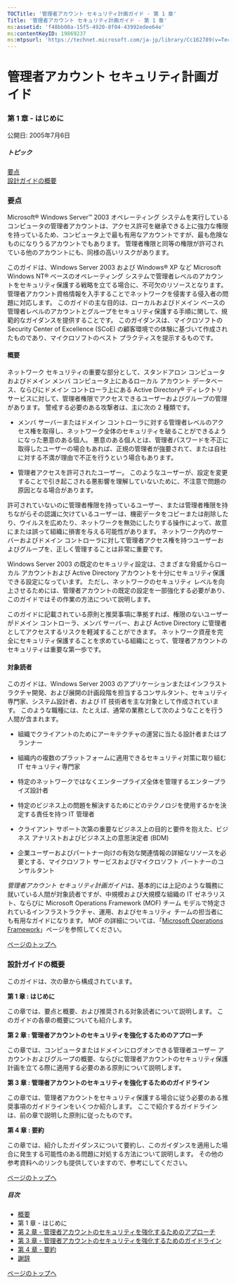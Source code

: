 ```yaml
---
TOCTitle: '管理者アカウント セキュリティ計画ガイド - 第 1 章'
Title: '管理者アカウント セキュリティ計画ガイド - 第 1 章'
ms:assetid: 'f48bb08a-15f5-4920-8f04-43992edee64e'
ms:contentKeyID: 19869237
ms:mtpsurl: 'https://technet.microsoft.com/ja-jp/library/Cc162789(v=TechNet.10)'
---
```


管理者アカウント セキュリティ計画ガイド
=======================================

### 第 1 章 - はじめに

公開日: 2005年7月6日

##### トピック

[](#ebaa)[要点](#ebaa)  
[](#eaaa)[設計ガイドの概要](#eaaa)

### 要点

Microsoft® Windows Server™ 2003 オペレーティング システムを実行しているコンピュータの管理者アカウントは、アクセス許可を継承できる上に強力な権限を持っているため、コンピュータ上で最も有用なアカウントですが、最も危険なものになりうるアカウントでもあります。 管理者権限と同等の権限が許可されている他のアカウントにも、同様の高いリスクがあります。

このガイドは、Windows Server 2003 および Windows® XP など Microsoft Windows NT® ベースのオペレーティング システムで管理者レベルのアカウントをセキュリティ保護する戦略を立てる場合に、不可欠のリソースとなります。 管理者アカウント資格情報を入手することでネットワークを侵害する侵入者の問題に対応します。 このガイドの主な目的は、ローカルおよびドメイン ベースの管理者レベルのアカウントとグループをセキュリティ保護する手順に関して、規範的なガイダンスを提供することです。 このガイダンスは、マイクロソフトの Security Center of Excellence (SCoE) の顧客環境での体験に基づいて作成されたものであり、マイクロソフトのベスト プラクティスを提示するものです。

#### 概要

ネットワーク セキュリティの重要な部分として、スタンドアロン コンピュータおよびドメイン メンバ コンピュータ上にあるローカル アカウント データベース、ならびにドメイン コントローラ上にある Active Directory® ディレクトリ サービスに対して、管理者権限でアクセスできるユーザーおよびグループの管理があります。 警戒する必要のある攻撃者は、主に次の 2 種類です。

-   メンバ サーバーまたはドメイン コントローラに対する管理者レベルのアクセス権を取得し、ネットワーク全体のセキュリティを破ることができるようになった悪意のある個人。 悪意のある個人とは、管理者パスワードを不正に取得したユーザーの場合もあれば、正規の管理者が強要されて、または自社に対する不満が理由で不正を行うという場合もあります。

-   管理者アクセスを許可されたユーザー。 このようなユーザーが、設定を変更することで引き起こされる悪影響を理解していないために、不注意で問題の原因となる場合があります。

許可されていないのに管理者権限を持っているユーザー、または管理者権限を持ちながらその認識に欠けているユーザーは、機密データをコピーまたは削除したり、ウイルスを広めたり、ネットワークを無効にしたりする操作によって、故意にまたは誤って組織に損害を与える可能性があります。 ネットワーク内のサーバーおよびドメイン コントローラに対して管理者アクセス権を持つユーザーおよびグループを、正しく管理することは非常に重要です。

Windows Server 2003 の既定のセキュリティ設定は、さまざまな脅威からローカル アカウントおよび Active Directory アカウントを十分にセキュリティ保護できる設定になっています。 ただし、ネットワークのセキュリティ レベルを向上させるためには、管理者アカウントの既定の設定を一部強化する必要があり、このガイドではその作業の方法について説明します。

このガイドに記載されている原則と推奨事項に準拠すれば、権限のないユーザーがドメイン コントローラ、メンバ サーバー、および Active Directory に管理者としてアクセスするリスクを軽減することができます。 ネットワーク資産を完全にセキュリティ保護することを求めている組織にとって、管理者アカウントのセキュリティは重要な第一歩です。

#### 対象読者

このガイドは、Windows Server 2003 のアプリケーションまたはインフラストラクチャ開発、および展開の計画段階を担当するコンサルタント、セキュリティ専門家、システム設計者、および IT 技術者を主な対象として作成されています。 このような職種には、たとえば、通常の業務として次のようなことを行う人間が含まれます。

-   組織でクライアントのためにアーキテクチャの運営に当たる設計者またはプランナー

-   組織内の複数のプラットフォームに適用できるセキュリティ対策に取り組む IT セキュリティ専門家

-   特定のネットワークではなくエンタープライズ全体を管理するエンタープライズ設計者

-   特定のビジネス上の問題を解決するためにどのテクノロジを使用するかを決定する責任を持つ IT 管理者

-   クライアント サポート次第の重要なビジネス上の目的と要件を抱えた、ビジネス アナリストおよびビジネス上の意思決定者 (BDM)

-   企業ユーザーおよびパートナー向けの有効な関連情報の詳細なリソースを必要とする、マイクロソフト サービスおよびマイクロソフト パートナーのコンサルタント

*管理者アカウント セキュリティ計画ガイド*は、基本的には上記のような職務に就いている人間が対象読者ですが、中規模および大規模な組織の IT ゼネラリスト、ならびに Microsoft Operations Framework (MOF) チーム モデルで特定されているインフラストラクチャ、運用、およびセキュリティ チームの担当者にも有用なガイドになります。 MOF の詳細については、「[Microsoft Operations Framework](http://www.microsoft.com/japan/technet/itsolutions/techguide/mof/default.mspx)」ページを参照してください。

[](#mainsection)[ページのトップへ](#mainsection)

### 設計ガイドの概要

このガイドは、次の章から構成されています。

**第 1 章 : はじめに**

この章では、要点と概要、および推奨される対象読者について説明します。 このガイドの各章の概要についても紹介します。

**第 2 章 : 管理者アカウントのセキュリティを強化するためのアプローチ**

この章では、コンピュータまたはドメインにログオンできる管理者ユーザー アカウントおよびグループの概要、ならびに管理者アカウントのセキュリティ保護計画を立てる際に適用する必要のある原則について説明します。

**第 3 章 : 管理者アカウントのセキュリティを強化するためのガイドライン**

この章では、管理者アカウントをセキュリティ保護する場合に従う必要のある推奨事項のガイドラインをいくつか紹介します。 ここで紹介するガイドラインは、前の章で説明した原則に従ったものです。

**第 4 章 : 要約**

この章では、紹介したガイダンスについて要約し、このガイダンスを適用した場合に発生する可能性のある問題に対処する方法について説明します。 その他の参考資料へのリンクも提供していますので、参考にしてください。

[](#mainsection)[ページのトップへ](#mainsection)

##### 目次

-   [概要](https://technet.microsoft.com/ja-jp/library/9e7be0f2-06cb-4150-b560-e8f25c3ee488(v=TechNet.10))
-   第 1 章 - はじめに
-   [第 2 章 - 管理者アカウントのセキュリティを強化するためのアプローチ](https://technet.microsoft.com/ja-jp/library/4ec36514-11df-4812-8b3a-68da0e4654b0(v=TechNet.10))
-   [第 3 章 - 管理者アカウントのセキュリティを強化するためのガイドライン](https://technet.microsoft.com/ja-jp/library/6b53e4ad-8b13-446e-b6b7-df7f5685258d(v=TechNet.10))
-   [第 4 章 - 要約](https://technet.microsoft.com/ja-jp/library/5723710e-7c1d-4e3c-9cba-bf9a8e486d0d(v=TechNet.10))
-   [謝辞](https://technet.microsoft.com/ja-jp/library/227b981a-f1d5-4a01-96dd-346b7e4208df(v=TechNet.10))

[](#mainsection)[ページのトップへ](#mainsection)

